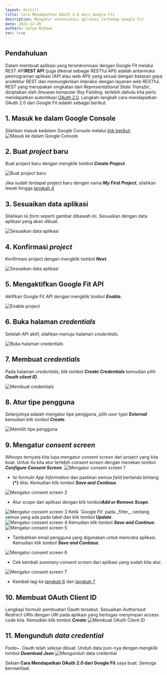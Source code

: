 ```yaml
---
layout: distill
title: Cara Mendapatkan OAuth 2.0 dari Google Fit
description: Mengatur autensikasi aplikasi terhadap Google Fit
date: 2021-12-20
authors: Satya Wibawa
toc: true
---
```


## Pendahuluan

Dalam membuat aplikasi yang tersinkronisasi dengan Google Fit melalui REST API<d-footnote><b>REST API</b> (juga dikenal sebagai RESTful API) adalah antarmuka pemrograman aplikasi (API atau web API) yang sesuai dengan batasan gaya arsitektur REST dan memungkinkan interaksi dengan layanan web RESTful. REST yang merupakan singkatan dari <i>Representational State Transfer</i>, diciptakan oleh ilmuwan komputer Roy Fielding.</d-footnote> terlebih dahulu kita perlu mendapatkan autentikasi [OAuth 2.0](https://oauth.net/2/). Langkah-langkah cara mendapatkan OAuth 2.0 dari Google Fit adalah sebagai berikut.

## 1. Masuk ke dalam Google Console

Silahkan masuk kedalam Google Console melalui [link berikut](https://console.developers.google.com/flows/enableapi?apiid=fitness).
<img class="img-fluid z-depth-1 my-2" src="/assets/img/blog/2021-12-20-cara_mendapatkan_oauth_2_dari_google/1-masuk-ke-dalam-google-console.png" alt="Masuk ke dalam Google Console">

## 2. Buat _project_ baru

Buat project baru dengan mengklik tombol <i><b>Create Project</b></i>.

<img class="img-fluid z-depth-1 my-2" src="/assets/img/blog/2021-12-20-cara_mendapatkan_oauth_2_dari_google/2-membuat-project-baru.jpg" alt="Buat project baru">

Jika sudah terdapat project baru dengan nama <i><b>My First Project</b></i>, silahkan lewati hingga [langkah 4](#4-konfirmasi-project)

## 3. Sesuaikan data aplikasi

Silahkan isi _form_ seperti gambar dibawah ini. Sesuaikan dengan data aplikasi yang akan dibuat.

<img class="img-fluid z-depth-1 my-2" src="/assets/img/blog/2021-12-20-cara_mendapatkan_oauth_2_dari_google/3-sesuaikan-data-aplikasi.png" alt="Sesuaikan data aplikasi">

## 4. Konfirmasi _project_

Konfirmasi project dengan mengklik tombol <i><b>Next</b></i>.

<img class="img-fluid z-depth-1 my-2" src="/assets/img/blog/2021-12-20-cara_mendapatkan_oauth_2_dari_google/4-konfirmasi-project.png" alt="Sesuaikan data aplikasi">

## 5. Mengaktifkan Google Fit API

Aktifkan Google Fit API dengan mengklik tombol <i><b>Enable</b></i>.

<img class="img-fluid z-depth-1 my-2" src="/assets/img/blog/2021-12-20-cara_mendapatkan_oauth_2_dari_google/5-enable-project.png" alt="Enable project">

## 6. Buka halaman _credentials_

Setelah APi aktif, silahkan menuju halaman _credentials_.

<img class="img-fluid z-depth-1 my-2" src="/assets/img/blog/2021-12-20-cara_mendapatkan_oauth_2_dari_google/6-menuju-halaman-credentials.png" alt="Buka halaman credentials">

## 7. Membuat _credentials_

Pada halaman _credentials_, klik tombol <i><b>Create Credentials</b></i> kemudian pilih 
<i><b>Oauth client ID</b></i>.

<img class="img-fluid z-depth-1 my-2" src="/assets/img/blog/2021-12-20-cara_mendapatkan_oauth_2_dari_google/7-membuat-credentials.png" alt="Membuat credentials">

## 8. Atur tipe pengguna

Selanjutnya adalah mengatur tipe pengguna, pilih _user type_ <i><b>External</b></i> kemudian klik tombol <i><b>Create</b></i>.

<img class="img-fluid z-depth-1 my-2" src="/assets/img/blog/2021-12-20-cara_mendapatkan_oauth_2_dari_google/8-atur-tipe-user.png" alt="Memilih tipe pengguna">

## 9. Mengatur _consent screen_ 

_Whoops_ ternyata kita lupa mengatur _consent screen_ dari project yang kita buat. Untuk itu kita atur terlebih _consent screen_ dengan menekan tombol <i><b>Configure Consent Screen</b></i>.
<img class="img-fluid z-depth-1 my-2" src="/assets/img/blog/2021-12-20-cara_mendapatkan_oauth_2_dari_google/9-atur-user-consent-1.png" alt="Mengatur consent screen 1">

- Isi formulir _App Information_ dan pastikan semua _field_ bertanda bintang __(*)__ diisi. Kemudian klik tombol <i><b>Save and Continue</b></i>.
<img class="img-fluid z-depth-1 my-2" src="/assets/img/blog/2021-12-20-cara_mendapatkan_oauth_2_dari_google/9-atur-user-consent-2.png" alt="Mengatur consent screen 2">

- Atur _scope_ dari aplikasi dengan klik tombol<i><b>Add or Remove Scope</b></i>.
<img class="img-fluid z-depth-1 my-2" src="/assets/img/blog/2021-12-20-cara_mendapatkan_oauth_2_dari_google/9-atur-user-consent-3.png" alt="Mengatur consent screen 3">
Ketik `Google Fit` pada _filter_, centang semua yang ada pada tabel dan klik tombol <i><b>Update</b></i>.
<img class="img-fluid z-depth-1 my-2" src="/assets/img/blog/2021-12-20-cara_mendapatkan_oauth_2_dari_google/9-atur-user-consent-4.jpg" alt="Mengatur consent screen 4">
Kemudian klik tombol <i><b>Save and Continue</b></i>.
<img class="img-fluid z-depth-1 my-2" src="/assets/img/blog/2021-12-20-cara_mendapatkan_oauth_2_dari_google/9-atur-user-consent-5.png" alt="Mengatur consent screen 5">

- Tambahkan email pengguna yang digunakan untuk mencoba aplikasi. Kemudian klik tombol <i><b>Save and Continue</b></i>.
<img class="img-fluid z-depth-1 my-2" src="/assets/img/blog/2021-12-20-cara_mendapatkan_oauth_2_dari_google/9-atur-user-consent-6.png" alt="Mengatur consent screen 6">

- Cek kembali _summary consent screen_ dari aplikasi yang sudah kita atur.
<img class="img-fluid z-depth-1 my-2" src="/assets/img/blog/2021-12-20-cara_mendapatkan_oauth_2_dari_google/9-atur-user-consent-7.jpg" alt="Mengatur consent screen 7">

- Kembali lagi ke [langkah 6](#6-buka-halaman-credentials) dan [langkah 7](#7-membuat-credentials)

## 10. Membuat OAuth Client ID

Lengkapi formulir pembuatan Oauth tersebut. Sesuaikan _Authorised Redirect URIs_ dengan URI pada aplikasi yang bertugas menyimpan access code kita. Kemudian klik tombol <i><b>Create</b></i>
<img class="img-fluid z-depth-1 my-2" src="/assets/img/blog/2021-12-20-cara_mendapatkan_oauth_2_dari_google/10-create-oauth.png" alt="Membuat OAuth Client ID">

## 11. Mengunduh _data credential_

_Foala~_. Oauth telah selesai dibuat. Unduh data json-nya dengan mengklik tombol <i><b>Download Json</b></i>
<img class="img-fluid z-depth-1 my-2" src="/assets/img/blog/2021-12-20-cara_mendapatkan_oauth_2_dari_google/11-download-oauth-client-json.png" alt="Mengunduh data credential">

Sekian **Cara Mendapatkan OAuth 2.0 dari Google Fit** saya buat. Semoga bermanfaat.